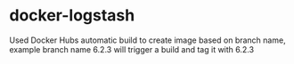 # docker-logstash

Used Docker Hubs automatic build to create image based on branch name, example branch name 6.2.3 will trigger a build and tag it with 6.2.3